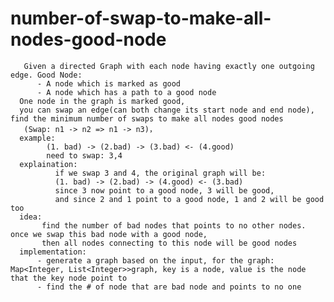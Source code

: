 # number-of-swap-to-make-all-nodes-good-node


       Given a directed Graph with each node having exactly one outgoing edge. Good Node:
          - A node which is marked as good
          - A node which has a path to a good node
      One node in the graph is marked good, 
      you can swap an edge(can both change its start node and end node), find the minimum number of swaps to make all nodes good nodes
       (Swap: n1 -> n2 => n1 -> n3)，
      example: 
            (1. bad) -> (2.bad) -> (3.bad) <- (4.good)
            need to swap: 3,4 
      explaination:
              if we swap 3 and 4, the original graph will be:
              (1. bad) -> (2.bad) -> (4.good) <- (3.bad)
              since 3 now point to a good node, 3 will be good, 
              and since 2 and 1 point to a good node, 1 and 2 will be good too   
      idea:
           find the number of bad nodes that points to no other nodes. once we swap this bad node with a good node, 
           then all nodes connecting to this node will be good nodes
      implementation:
          - generate a graph based on the input, for the graph: Map<Integer, List<Integer>>graph, key is a node, value is the node that the key node point to
          - find the # of node that are bad node and points to no one 
        
